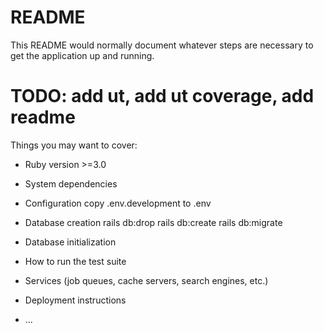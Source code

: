 # README

This README would normally document whatever steps are necessary to get the
application up and running.

# **TODO: add ut, add ut coverage, add readme**

Things you may want to cover:

* Ruby version >=3.0

* System dependencies

* Configuration
copy .env.development to .env

* Database creation
rails db:drop 
rails db:create
rails db:migrate

* Database initialization

* How to run the test suite

* Services (job queues, cache servers, search engines, etc.)

* Deployment instructions

* ...
